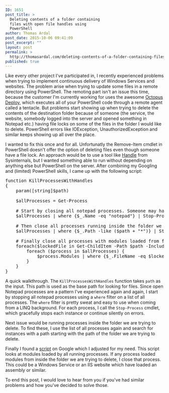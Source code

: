 ```yaml
---
ID: 1651
post_title: >
  Deleting contents of a folder containing
  files with open file handles using
  PowerShell
author: Thomas Ardal
post_date: 2015-10-06 09:41:09
post_excerpt: ""
layout: post
permalink: >
  http://thomasardal.com/deleting-contents-of-a-folder-containing-files-with-open-file-handles-using-powershell/
published: true
---
```

Like every other project I've participated in, I recently experienced problems when trying to implement continuous delivery of Windows Services and websites. The problem arise when trying to update some files in a remote directory using PowerShell. The remoting part isn't an issue this time, because the customer I'm currently working for uses the awesome <a href="https://octopus.com/" target="_blank">Octopus Deploy</a>, which executes all of your PowerShell code through a remote agent called a tentacle. But problems start showing up when trying to delete the contents of the destination folder because of someone (the service, the website, somebody logged into the server and opened something in Notepad etc.) having file locks on some of the files in the folder I would like to delete. PowerShell errors like IOException, UnauthorizedException and similar keeps showing up all over the place.

I wanted to fix this once and for all. Unfortunatly the Remove-Item cmdlet in PowerShell doesn't offer the option of deleting files even though someone have a file lock. An approach would be to use a tool like <a href="https://technet.microsoft.com/en-us/sysinternals/bb896655.aspx" target="_blank">Handle</a> from Sysinternals, but I wanted something able to run without depending on anything else but PowerShell on the server. After combining my Googling and (limited) PowerShell skills, I came up with the following script:

<pre class="lang:powershell">function KillProcessesWithHandles
{
    param([string]$path)

    $allProcesses = Get-Process
    
    # Start by closing all notepad processes. Someone may have left a logor config file open
    $allProcesses | where {$_.Name -eq "notepad"} | Stop-Process -Force -ErrorAction SilentlyContinue
    
    # Then close all processes running inside the folder we are trying to delete
    $allProcesses | where {$_.Path -like ($path + "*")} | Stop-Process -Force -ErrorAction SilentlyContinue
    
    # Finally close all processes with modules loaded from folder we are trying to delete
    foreach($lockedFile in Get-ChildItem -Path $path -Include * -Recurse) {
        foreach ($process in $allProcesses) {
            $process.Modules | where {$_.FileName -eq $lockedFile} | Stop-Process -Force -ErrorAction SilentlyContinue
        }
    }
}</pre>

A quick walkthrough. The <code>KillProcessesWithHandles</code> function takes <code>path</code> as the input. This path is used as the base path for looking for files. Since open Notepad processes are a pattern I've experienced again and again, I start by stopping all notepad processes using a <code>where</code> filter on a list of all processes. The <code>where</code> filter is pretty sweat and easy to use when coming from a LINQ background. For each process, I call the <code>Stop-Process</code> cmdlet, which gracefully stops each instance or continue silently on errors.

Next issue would be running processes inside the folder we are trying to delete. To find these, I use the list of all processes again and search for instances with a path starting with the path of the folder we are trying to delete.

Finally I found a <a href="http://stackoverflow.com/questions/958123/powershell-script-to-check-application-thats-locking-a-file/13508676#13508676" target="_blank">script</a> on Google which I adjusted for my need. This script looks at modules loaded by all running processes. If any process loaded modules from inside the folder we are trying to delete, I close that process. This could be a Windows Service or an IIS website which have loaded an assembly or similar.

To end this post, I would love to hear from you if you've had similar problems and how you've decided to solve those.